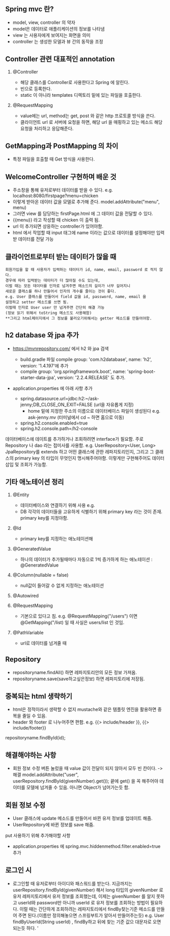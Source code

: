 Spring mvc 란?
--
 - model, view, controller 의 약자
 - model은 데이터로 애플리케이션의 정보를 나타냄
 - view 는 사용자에게 보여지는 화면을 의미
 - controller 는 생성한 모델과 뷰 간의 동작을 조정
 
 
 Controller 관련 대표적인 annotation 
 -
 
 1. @Controller
    - 해당 클래스를 Controller로 사용한다고 Spring 에 알린다.
    - 빈으로 등록한다.
    - static 이 아니라 templates 디렉토리 밑에 있는 파일을 호출한다.
       
 2. @RequestMapping
    - value에는 url, method는 get, post 와 같은 http 프로토콜 방식을 쓴다.
    - 클라이언트 url 로 서버에 요청을 하면, 해당 url 을 매핑하고 있는 메소드 해당 요청을 처리하고 응답해준다.
    
   
  GetMapping과 PostMapping 의 차이
  -
  - 특정 파일을 호출할 때 Get 방식을 사용한다.
  
 WelcomeController 구현하며 배운 것
 -
 - 주소창을 통해 유저로부터 데이터를 받을 수 있다.
   e.g. localhost:8080/firstpage?menu=chicken
 - 이렇게 받아온 데이터 값을 모델로 추가해 준다. model.addAttribute("menu", menu)
 - 그러면 view 를 담당하는 firstPage.html 에 그 데이터 값을 전달할 수 있다.
 - {{menu}} 라고 작성할 때 chicken 이 출력 됨.
 - url 이 추가되면 상응하는 controller가 있어야함.
 - html 에서 작업할 때 input 태그에 name 이라는 값으로 데이터를 설정해야만 입력받 데이터를 전달 가능
 
 
 클라이언트로부터 받는 데이터가 많을 때 
 - 
       
    회원가입을 할 때 사용자가 입력하는 데이터가 id, name, email, password 로 적지 않다.
    경우에 따라 입력받는 데이터가 더 많아질 수도 있는데,
    이럴 때는 모든 데이터를 인자로 넘겨주면 메소드의 길이가 너무 길어지니 
    새로운 클래스를 하나 만들어서 인자의 개수를 줄이는 것이 좋다.
    e.g. User 클래스를 만들어서 field 값을 id, password, name, email 을 
    설정하고 setter 메소드를 쓰면 됨.
    이럴때 인자로 User user 만 넘겨주면 간단히 해결 가능
    (정보 읽기 위해서 toString 메소드도 사용해함)
    **그리고 html페이지에서 그 정보를 불러오기위해서는 getter 메소드를 만들어야함.
    
 
 
 h2 database 와 jpa 추가
 -
 - https://mvnrepository.com/ 에서 h2 와 jpa 검색
    + build.gradle 파일 compile group: 'com.h2database', name: 'h2', version: '1.4.197'에 추가
    + compile group: 'org.springframework.boot', name: 'spring-boot-starter-data-jpa', version: '2.2.4.RELEASE'
 도 추가.
 
 - application.properties 에 아래 사항 추가
    + spring.datasource.url=jdbc:h2:~/ask-jenny;DB_CLOSE_ON_EXIT=FALSE (url을 자유롭게 지정)
        + home  밑에 지정한 주소의 이름으로 데이터베이스 파일이 생성된다 e.g. ask-jenny.mv (터미널에서 cd ~ 하면 홈으로 이동)
    + spring.h2.console.enabled=true
    + spring.h2.console.path=/h2-console
    
    
데이터베이스에 데이트를 추가하거나 조회하려면 interface가 필요함. 주로 Repository 나 dao 라는 접미사를 사용함.
e.g. UserRepository<User, Long>
JpaRepository를 extends 하고 어떤 클래스에 관한 레파지토리인지, 그리고 그 클래스의 primary key 의 타입이 무엇인지
명시해주어야함. 
이렇게만 구현해주어도 데이터 삽입 및 조회가 가능함.


기타 애노테이션 정리
-
1. @Entity
   - 데이터베이스와 연결하기 위해 사용 e.g. 
   - DB 각각의 데이터들을 고유하게 식별하기 위해 primary key 라는 것이 존재. primary key를 지정야함. 

2. @Id
   - primary key를 지정하는 애노테이션해

3. @GeneratedValue
   - 하나의 데이터가 추가될때마다 자동으로 1씩 증가하게 하는 애노테이션 : @GeneratedValue

4. @Column(nullable = false)
   - null값이 들어갈 수 없게 지정하는 애노테이션
   
5. @Autowired

6. @RequestMapping
   - 기본으로 있다고 침. e.g.  @RequestMapping("/users") 이면 @GetMapping("/list) 일 때
   사실은 users/list 인 것임.
   
7. @PathVariable
   - url로 데이터를 넘겨줄 때 

Repository
--
- repositoryname.findAll()  하면 레파지토리안의 모든 정보 가져옴.
- repositoryname.save(save하고싶은정보) 하면 레파지토리에 저장됨.


중복되는 html 생략하기
-
- html은 정적이라서 생략할 수 없지 mustache와 같은 템플릿 엔진을 활용하면 중복을 줄일 수 있음.
- header 와 footer 로 나누어주면 편함. e.g. {{> include/header }}, {{> include/footer}} 


repositoryname.findById(id);



해결해야하는 사항
-
- 회원 정보 수정 버튼 눌렀을 때 value 값이 전달이 되지 않아서 모두 빈 칸이다.
   -> 해결  model.addAttribute("user", userRepository.findById(givenNumber).get());
   끝에 get() 을 꼭 해주어야 데이터를 모델에 넘겨줄 수 있음. 아니면 Object가 넘어가는듯 함.
   
   
회원 정보 수정 
-
- User 클래스에 update 메소드를 만들어서 바뀐 유저 정보를 업데이트 해줌.
- UserRepository에 바뀐 정보를 save 해줌.

put 사용하기 위해 추가해야할 사항
- application.properties 에 spring.mvc.hiddenmethod.filter.enabled=true 추가


로그인 시
-
- 로그인할 때 유저로부터 아이디와 패스워드를 받는다. 지금까지는 userRepository.findById(givenNumber) 해서
long 타입의 givenNumber 로 유저 레파지토리에서 유저 정보를 조회했는데, 이제는 givenNumber 를 알지 못하고
userId와 password만 아니까 userId 로 유저 정보를 조회하는 방법이 필요하다.
이럴 때는 간단하게 조회하려는 레파지토리에서 findBy찾는기준 메소드를 만들어 주면 된다.(이름만 정의해놓으면 스프링부트가 알아서 만들어주는듯) 
e.g. User findByUserId(String userId) , findBy하고 뒤에 찾는 기준 값으 대문자로 오면 되는듯 하다.
'
